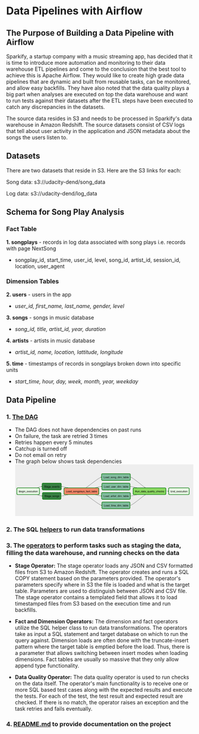 # Data Pipelines with Airflow

## The Purpose of Building a Data Pipeline with Airflow

Sparkify, a startup company with a music streaming app, has decided that it is time to introduce more automation and monitoring to their data warehouse ETL pipelines and come to the conclusion that the best tool to achieve this is Apache Airflow. They would like to create
high grade data pipelines that are dynamic and built from reusable tasks, can be monitored, and allow easy backfills. They have also noted that the data quality plays a big part when analyses are executed on top the data warehouse and want to run tests against their datasets after the ETL steps have been executed to catch any discrepancies in the datasets.

The source data resides in S3 and needs to be processed in Sparkify's data warehouse in Amazon Redshift. The source datasets consist of CSV logs that tell about user activity in the application and JSON metadata about the songs the users listen to.

## Datasets

There are two datasets that reside in S3. Here are the S3 links for each:

Song data: s3://udacity-dend/song_data

Log data: s3://udacity-dend/log_data

## Schema for Song Play Analysis

### **Fact Table**
**1. songplays** - records in log data associated with song plays i.e. records with page NextSong
 - songplay_id, start_time, user_id, level, song_id, artist_id, session_id, location, user_agent

### **Dimension Tables**
**2. users** - users in the app
 - *user_id, first_name, last_name, gender, level*

**3. songs** - songs in music database
 - *song_id, title, artist_id, year, duration*

**4. artists** - artists in music database
 - *artist_id, name, location, lattitude, longitude*

**5. time** - timestamps of records in songplays broken down into specific units
 - *start_time, hour, day, week, month, year, weekday*

## Data Pipeline

### 1. [The DAG](https://github.com/iDataist/Music-Streaming-App-Data-Engineering/tree/master/4.%20Data-Pipelines-with-Airflow/airflow/dags)
- The DAG does not have dependencies on past runs
- On failure, the task are retried 3 times
- Retries happen every 5 minutes
- Catchup is turned off
- Do not email on retry
- The graph below shows task dependencies
![DAG](example-dag.png)

### 2. The SQL [helpers](https://github.com/iDataist/Music-Streaming-App-Data-Engineering/tree/master/4.%20Data-Pipelines-with-Airflow/airflow/plugins/helpers) to run data transformations

### 3. The [operators](https://github.com/iDataist/Music-Streaming-App-Data-Engineering/tree/master/4.%20Data-Pipelines-with-Airflow/airflow/plugins/operators) to perform tasks such as staging the data, filling the data warehouse, and running checks on the data

- **Stage Operator:**
The stage operator loads any JSON and CSV formatted files from S3 to Amazon Redshift. The operator creates and runs a SQL COPY statement based on the parameters provided. The operator's parameters specify where in S3 the file is loaded and what is the target table. Parameters are used to distinguish between JSON and CSV file. The stage operator contains a templated field that allows it to load timestamped files from S3 based on the execution time and run backfills.

- **Fact and Dimension Operators:**
The dimension and fact operators utilize the SQL helper class to run data transformations. The operators take as input a SQL statement and target database on which to run the query against. Dimension loads are often done with the truncate-insert pattern where the target table is emptied before the load. Thus, there is a parameter that allows switching between insert modes when loading dimensions. Fact tables are usually so massive that they only allow append type functionality.

- **Data Quality Operator:**
The data quality operator is used to run checks on the data itself. The operator's main functionality is to receive one or more SQL based test cases along with the expected results and execute the tests. For each of the test, the test result and expected result are checked. If there is no match, the operator raises an exception and the task retries and fails eventually.

### 4. [README.md](https://github.com/iDataist/Music-Streaming-App-Data-Engineering/blob/master/4.%20Data-Pipelines-with-Airflow/README.md) to provide documentation on the project
